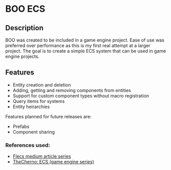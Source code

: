 # BOO ECS

## Description
BOO was created to be included in a game engine project. Ease of use was 
preferred over performance as this is my first real attempt at a larger 
project. The goal is to create a simple ECS system that can be used in game 
engine projects.

## Features
- Entity creation and deletion
- Adding, getting and removing components from entities
- Support for custom component types without macro registration
- Query items for systems
- Entity heirarchies

Features planned for future releases are:

- Prefabs
- Component sharing

### References used:
* [Flecs medium article series](https://ajmmertens.medium.com/building-an-ecs-1-types-hierarchies-and-prefabs-9f07666a1e9d)
* [TheCherno: ECS (game engine series)](https://www.youtube.com/watch?v=Z-CILn2w9K0&t=1198s&pp=ygUNdGUgY2hlcm5vIGVjcw%3D%3D)